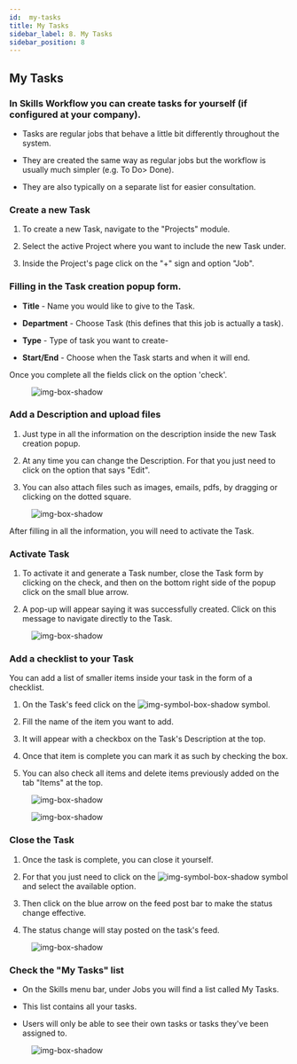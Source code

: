 ```yaml
---
id:  my-tasks
title: My Tasks
sidebar_label: 8. My Tasks
sidebar_position: 8
---
```


## My Tasks

### In Skills Workflow you can create tasks for yourself (if configured at your company).

- Tasks are regular jobs that behave a little bit differently throughout the system.

- They are created the same way as regular jobs but the workflow is usually much simpler (e.g. To Do> Done).

- They are also typically on a separate list for easier consultation.

### Create a new Task

1. To create a new Task, navigate to the "Projects" module.

2. Select the active Project where you want to include the new Task under.

3. Inside the Project's page click on the "+" sign and option "Job".

### Filling in the Task creation popup form. 

- **Title** - Name you would like to give to the Task.

- **Department** - Choose Task (this defines that this job is actually a task).

- **Type** - Type of task you want to create-

- **Start/End** - Choose when the Task starts and when it will end.

Once you complete all the fields click on the option 'check'.

<figure>

![img-box-shadow](/img/university/project-management/project-management-lesson8-1.png)
<figcaption></figcaption>
</figure>

### Add a Description and upload files

1. Just type in all the information on the description inside the new Task creation popup.

2. At any time you can change the Description. For that you just need to click on the option that says "Edit".

3. You can also attach files such as images, emails, pdfs, by dragging or clicking on the dotted square.

<figure>

![img-box-shadow](/img/university/project-management/project-management-lesson8-2.png)
<figcaption></figcaption>
</figure>

After filling in all the information, you will need to activate the Task.

### Activate Task

1. To activate it and generate a Task number, close the Task form by clicking on the check, and then on the bottom right side of the popup click on the small blue arrow.

2. A pop-up will appear saying it was successfully created. Click on this message to navigate directly to the Task.

<figure>

![img-box-shadow](/img/university/project-management/project-management-lesson8-3.png)
<figcaption></figcaption>
</figure>

### Add a checklist to your Task

You can add a list of smaller items inside your task in the form of a checklist.

1. On the Task's feed click on the ![img-symbol-box-shadow](/img/university/project-management/project-management-lesson8-symbol-1.PNG) symbol.

2. Fill the name of the item you want to add.

3. It will appear with a checkbox on the Task's Description at the top.

4. Once that item is complete you can mark it as such by checking the box.

5. You can also check all items and delete items previously added on the tab "Items" at the top.

<figure>

![img-box-shadow](/img/university/project-management/project-management-lesson8-4.png)
<figcaption></figcaption>
</figure>

<figure>

![img-box-shadow](/img/university/project-management/project-management-lesson8-5.png)
<figcaption></figcaption>
</figure>

### Close the Task

1. Once the task is complete, you can close it yourself.

2. For that you just need to click on the ![img-symbol-box-shadow](/img/university/project-management/project-management-lesson8-symbol-2.png) symbol and select the available option.

3. Then click on the blue arrow on the feed post bar to make the status change effective.

4. The status change will stay posted on the task's feed.

<figure>

![img-box-shadow](/img/university/project-management/project-management-lesson8-6.png)
<figcaption></figcaption>
</figure>

### Check the "My Tasks" list

- On the Skills menu bar, under Jobs you will find a list called My Tasks.

- This list contains all your tasks.

- Users will only be able to see their own tasks or tasks they've been assigned to.

<figure>

![img-box-shadow](/img/university/project-management/project-management-lesson8-7.png)
<figcaption></figcaption>
</figure>

